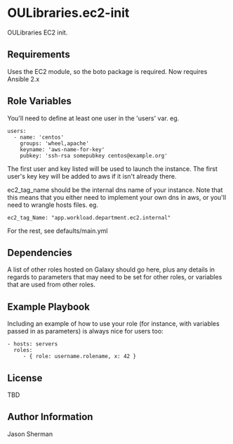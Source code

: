 OULibraries.ec2-init
=========

OULibraries EC2 init.

Requirements
------------

Uses the EC2 module, so the boto package is required. Now requires Ansible 2.x

Role Variables
--------------
You'll need to define at least one user in the 'users' var. eg.

```
users:
  - name: 'centos'
    groups: 'wheel,apache'
    keyname: 'aws-name-for-key'
    pubkey: 'ssh-rsa somepubkey centos@example.org'
```

The first user and key listed will be used to launch the instance. The first user's key key will be added to aws if it isn't already there.

ec2_tag_name should be the internal dns name of your instance. Note that this means that you either need to implement your own dns in aws, or you'll need to wrangle hosts files. eg.

```
ec2_tag_Name: "app.workload.department.ec2.internal"
```

For the rest, see defaults/main.yml

Dependencies
------------

A list of other roles hosted on Galaxy should go here, plus any details in regards to parameters that may need to be set for other roles, or variables that are used from other roles.

Example Playbook
----------------

Including an example of how to use your role (for instance, with variables passed in as parameters) is always nice for users too:

    - hosts: servers
      roles:
         - { role: username.rolename, x: 42 }

License
-------

TBD

Author Information
------------------

Jason Sherman
